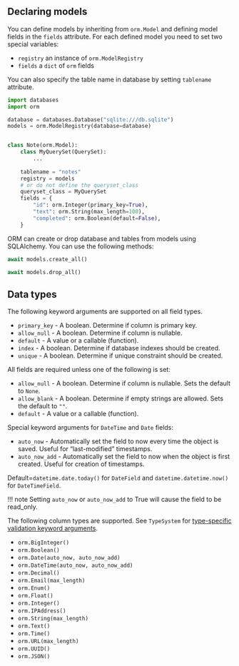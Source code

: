 ## Declaring models

You can define models by inheriting from `orm.Model` and
defining model fields in the `fields` attribute.
For each defined model you need to set two special variables:

* `registry` an instance of `orm.ModelRegistry`
* `fields` a `dict` of `orm` fields

You can also specify the table name in database by setting `tablename` attribute.

```python
import databases
import orm

database = databases.Database("sqlite:///db.sqlite")
models = orm.ModelRegistry(database=database)


class Note(orm.Model):
    class MyQuerySet(QuerySet):
        ...
    
    tablename = "notes"
    registry = models
    # or do not define the queryset_class
    queryset_class = MyQuerySet
    fields = {
        "id": orm.Integer(primary_key=True),
        "text": orm.String(max_length=100),
        "completed": orm.Boolean(default=False),
    }
```

ORM can create or drop database and tables from models using SQLAlchemy.
You can use the following methods:

```python
await models.create_all()

await models.drop_all()
```

## Data types

The following keyword arguments are supported on all field types.

* `primary_key` - A boolean. Determine if column is primary key.
* `allow_null` - A boolean. Determine if column is nullable.
* `default` - A value or a callable (function).
* `index` - A boolean. Determine if database indexes should be created.
* `unique` - A boolean. Determine if unique constraint should be created.

All fields are required unless one of the following is set:

* `allow_null` - A boolean. Determine if column is nullable. Sets the default to `None`.
* `allow_blank` - A boolean. Determine if empty strings are allowed. Sets the default to `""`.
* `default` - A value or a callable (function).

Special keyword arguments for `DateTime` and `Date` fields:

* `auto_now` - Automatically set the field to now every time the object is saved. Useful for “last-modified” timestamps.
* `auto_now_add` - Automatically set the field to now when the object is first created. Useful for creation of timestamps.

Default=`datetime.date.today()` for `DateField` and `datetime.datetime.now()` for `DateTimeField`.

!!! note
    Setting `auto_now` or `auto_now_add` to True will cause the field to be read_only.

The following column types are supported.
See `TypeSystem` for [type-specific validation keyword arguments][typesystem-fields].

* `orm.BigInteger()`
* `orm.Boolean()`
* `orm.Date(auto_now, auto_now_add)`
* `orm.DateTime(auto_now, auto_now_add)`
* `orm.Decimal()`
* `orm.Email(max_length)`
* `orm.Enum()`
* `orm.Float()`
* `orm.Integer()`
* `orm.IPAddress()`
* `orm.String(max_length)`
* `orm.Text()`
* `orm.Time()`
* `orm.URL(max_length)`
* `orm.UUID()`
* `orm.JSON()`

[typesystem-fields]: https://www.encode.io/typesystem/fields/
